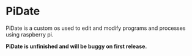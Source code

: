 # PiDate
PiDate is a custom os used to edit and modify programs and processes using raspberry pi.

<footer>
  <b>
    PiDate is unfinished and will be buggy on first release.
  </b>
</footer>
